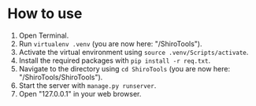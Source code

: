 # How to use

1. Open Terminal.
2. Run `virtualenv .venv` (you are now here: "/ShiroTools").
3. Activate the virtual environment using `source .venv/Scripts/activate`.
4. Install the required packages with `pip install -r req.txt`.
5. Navigate to the directory using `cd ShiroTools` (you are now here: "/ShiroTools/ShiroTools").
6. Start the server with `manage.py runserver`.
7. Open "127.0.0.1" in your web browser.
